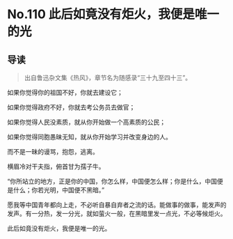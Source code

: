 # No.110 此后如竟没有炬火，我便是唯一的光

## 导读

> 出自鲁迅杂文集《热风》，章节名为随感录“三十九至四十三”。

如果你觉得你的祖国不好，你就去建设它；

如果你觉得政府不好，你就去考公务员去做官；

如果你觉得人民没素质，就从你开始做一个高素质的公民；

如果你觉得同胞愚昧无知，就从你开始学习并改变身边的人。

而不是一昧的谩骂，抱怨，逃离。

横眉冷对干夫指，俯首甘为孺子牛。

“你所站立的地方，正是你的中国，你怎么样，中国便怎么样；你是什么，中国便是什么；你若光明，中国便不黑暗。”

愿我等中国青年都向上走，不必听自暴自弃者之流的话。能做事的做事，能发声的发声。有一分热，发一分光，就如萤火一般，在黑暗里发一点光，不必等候炬火。

此后如竟没有炬火，我便是唯一的光。
